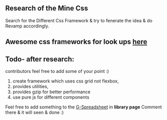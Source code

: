 ## Research of the Mine Css

Search for the Different Css Framework & try to fenerate the idea & do Revamp accordingly.

## Awesome css frameworks for look ups [here](https://github.com/troxler/awesome-css-frameworks)

## Todo- after research:

contributors feel free to add some of your point :)

1. create framework which uses css grid not flexbox,
1. provides utilities,
1. provides gzip for better performance
1. use pure js for different components

Feel free to add something to the [G-Spreadsheet](https://docs.google.com/spreadsheets/d/1ZHewRLcwYmSfn4_S72EpClKVXg1HLVL4JQzbxUD5maU/edit?usp=sharing) in __library page__ Comment there & it will seen & done :)
